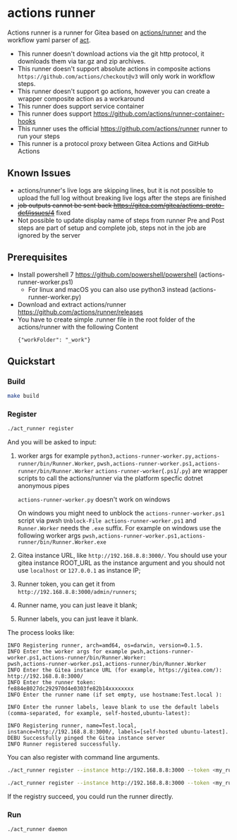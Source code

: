 # actions runner

Actions runner is a runner for Gitea based on [actions/runner](https://github.com/actions/runner) and the workflow yaml parser of [act](https://gitea.com/gitea/act).

- This runner doesn't download actions via the git http protocol, it downloads them via tar.gz and zip archives.
- This runner doesn't support absolute actions in composite actions `https://github.com/actions/checkout@v3` will only work in workflow steps.
- This runner doesn't support go actions, however you can create a wrapper composite action as a workaround
- This runner does support service container
- This runner does support https://github.com/actions/runner-container-hooks
- This runner uses the official https://github.com/actions/runner runner to run your steps
- This runner is a protocol proxy between Gitea Actions and GitHub Actions

## Known Issues

- actions/runner's live logs are skipping lines, but it is not possible to upload the full log without breaking live logs after the steps are finished
- ~~job outputs cannot be sent back https://gitea.com/gitea/actions-proto-def/issues/4~~ fixed
- Not possible to update display name of steps from runner
  Pre and Post steps are part of setup and complete job, steps not in the job are ignored by the server

## Prerequisites

- Install powershell 7 https://github.com/powershell/powershell (actions-runner-worker.ps1)
  - For linux and macOS you can also use python3 instead (actions-runner-worker.py)
- Download and extract actions/runner https://github.com/actions/runner/releases
- You have to create simple .runner file in the root folder of the actions/runner with the following Content
  ```
  {"workFolder": "_work"}
  ```

## Quickstart

### Build

```bash
make build
```

### Register

```bash
./act_runner register
```

And you will be asked to input:

1. worker args for example `python3,actions-runner-worker.py,actions-runner/bin/Runner.Worker`, `pwsh,actions-runner-worker.ps1,actions-runner/bin/Runner.Worker`
   `actions-runner-worker`(`.ps1`/`.py`) are wrapper scripts to call the actions/runner via the platform specfic dotnet anonymous pipes

   `actions-runner-worker.py` doesn't work on windows

   On windows you might need to unblock the `actions-runner-worker.ps1` script via pwsh `Unblock-File actions-runner-worker.ps1` and `Runner.Worker` needs the `.exe` suffix.
   For example on windows use the following worker args `pwsh,actions-runner-worker.ps1,actions-runner/bin/Runner.Worker.exe`
2. Gitea instance URL, like `http://192.168.8.8:3000/`. You should use your gitea instance ROOT_URL as the instance argument
 and you should not use `localhost` or `127.0.0.1` as instance IP;
3. Runner token, you can get it from `http://192.168.8.8:3000/admin/runners`;
4. Runner name, you can just leave it blank;
5. Runner labels, you can just leave it blank.

The process looks like:

```text
INFO Registering runner, arch=amd64, os=darwin, version=0.1.5.
INFO Enter the worker args for example pwsh,actions-runner-worker.ps1,actions-runner/bin/Runner.Worker:
pwsh,actions-runner-worker.ps1,actions-runner/bin/Runner.Worker
INFO Enter the Gitea instance URL (for example, https://gitea.com/):
http://192.168.8.8:3000/
INFO Enter the runner token:
fe884e8027dc292970d4e0303fe82b14xxxxxxxx
INFO Enter the runner name (if set empty, use hostname:Test.local ):

INFO Enter the runner labels, leave blank to use the default labels (comma-separated, for example, self-hosted,ubuntu-latest):

INFO Registering runner, name=Test.local, instance=http://192.168.8.8:3000/, labels=[self-hosted ubuntu-latest].
DEBU Successfully pinged the Gitea instance server
INFO Runner registered successfully.
```

You can also register with command line arguments.

```bash
./act_runner register --instance http://192.168.8.8:3000 --token <my_runner_token> --worker pwsh,actions-runner-worker.ps1,actions-runner/bin/Runner.Worker --no-interactive
```

```bash
./act_runner register --instance http://192.168.8.8:3000 --token <my_runner_token> --worker python3,actions-runner-worker.py,actions-runner/bin/Runner.Worker --no-interactive
```

If the registry succeed, you could run the runner directly.

### Run

```bash
./act_runner daemon
```